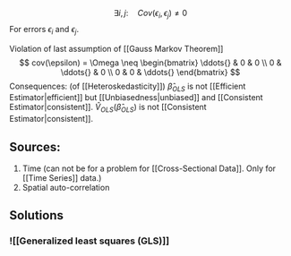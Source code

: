 $$
\exists i,j: \quad Cov(\epsilon_{i}, \epsilon_{j}) \neq 0
$$
For errors $\epsilon_{i}$ and $\epsilon_{j}$.

Violation of last assumption of [[Gauss Markov Theorem]]
$$
cov(\epsilon) = \Omega \neq \begin{bmatrix}
\ddots{} &  0  &  0  \\
0  & \ddots{}  &  0 \\
0  & 0 & \ddots{}
\end{bmatrix} 
$$
Consequences: (of [[Heteroskedasticity]])
$\hat{\beta}_{OLS}$ is not [[Efficient Estimator|efficient]] but [[Unbiasedness|unbiased]] and [[Consistent Estimator|consistent]].
$\hat{V}_{OLS}(\hat{\beta}_{OLS})$ is not [[Consistent Estimator|consistent]]. 

## Sources:
1) Time (can not be for a problem for [[Cross-Sectional Data]]. Only for [[Time Series]] data.)
2) Spatial auto-correlation         

## Solutions
### ![[Generalized least squares (GLS)]]